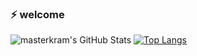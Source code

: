 ### ⚡ welcome

![masterkram's GitHub Stats](https://github-readme-stats.vercel.app/api?username=masterkram&show_icons=true&title_color=fff&icon_color=79ff97&text_color=9f9f9f&bg_color=151515)
[![Top Langs](https://github-readme-stats.vercel.app/api/top-langs/?username=masterkram&theme=nightowl)](https://github.com/anuraghazra/github-readme-stats)
